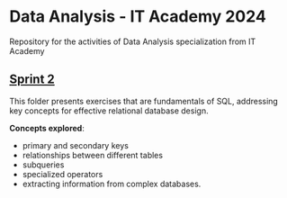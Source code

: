 # Data Analysis - IT Academy 2024
Repository for the activities of Data Analysis specialization from IT Academy

## [Sprint 2](sprint_2_sql)
This folder presents exercises that are fundamentals of SQL, addressing key concepts for effective relational database design. 

**Concepts explored**:
- primary and secondary keys
- relationships between different tables
- subqueries 
- specialized operators 
- extracting information from complex databases.
